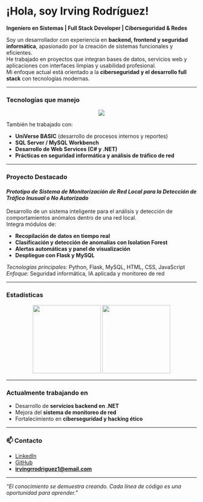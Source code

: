 # ¡Hola, soy Irving Rodríguez!

 **Ingeniero en Sistemas | Full Stack Developer | Ciberseguridad & Redes**

Soy un desarrollador con experiencia en **backend, frontend y seguridad informática**, apasionado por la creación de sistemas funcionales y eficientes.  
He trabajado en proyectos que integran bases de datos, servicios web y aplicaciones con interfaces limpias y usabilidad profesional.  
Mi enfoque actual está orientado a la **ciberseguridad y el desarrollo full stack** con tecnologías modernas.

---

###  Tecnologías que manejo
<p align="center">
  <img src="https://skillicons.dev/icons?i=python,js,html,css,php,mysql,csharp,dotnet,flask,linux,git,github&theme=dark" />
</p>

 También he trabajado con:
- **UniVerse BASIC** (desarrollo de procesos internos y reportes)
- **SQL Server / MySQL Workbench**
- **Desarrollo de Web Services (C# y .NET)**
- **Prácticas en seguridad informática y análisis de tráfico de red**

---

###  Proyecto Destacado

####  *Prototipo de Sistema de Monitorización de Red Local para la Detección de Tráfico Inusual o No Autorizado*

Desarrollo de un sistema inteligente para el análisis y detección de comportamientos anómalos dentro de una red local.  
Integra módulos de:
- **Recopilación de datos en tiempo real**
- **Clasificación y detección de anomalías con Isolation Forest**
- **Alertas automáticas y panel de visualización**
- **Despliegue con Flask y MySQL**

 *Tecnologías principales:* Python, Flask, MySQL, HTML, CSS, JavaScript  
 *Enfoque:* Seguridad informática, IA aplicada y monitoreo de red

---

###  Estadísticas

<p align="center">
  <img src="https://github-readme-stats.vercel.app/api?username=IrvingRR23&show_icons=true&theme=radical" height="180em"/>
  <img src="https://github-readme-stats.vercel.app/api/top-langs/?username=IrvingRR23&layout=compact&theme=radical" height="180em"/>
</p>

---

###  Actualmente trabajando en
-  Desarrollo de **servicios backend en .NET**
-  Mejora del **sistema de monitoreo de red**
-  Fortalecimiento en **ciberseguridad y hacking ético**
---

### 📫 Contacto
-  [LinkedIn](https://www.linkedin.com/in/irving-rodriguez-661b7b31b/)
-  [GitHub](https://github.com/IrvingRR23)
-  **irvingrrodriguez1@email.com** 

---

 *“El conocimiento se demuestra creando. Cada línea de código es una oportunidad para aprender.”*
